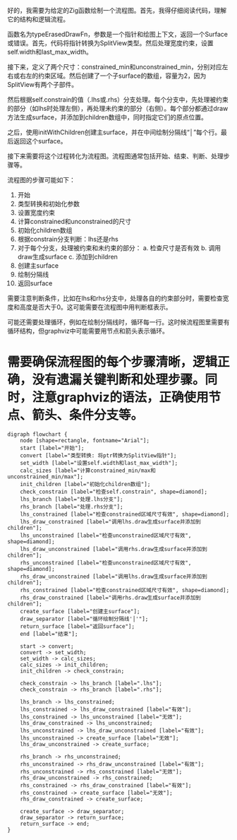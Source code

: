 好的，我需要为给定的Zig函数绘制一个流程图。首先，我得仔细阅读代码，理解它的结构和逻辑流程。

函数名为typeErasedDrawFn，参数是一个指针和绘图上下文，返回一个Surface或错误。首先，代码将指针转换为SplitView类型。然后处理宽度约束，设置self.width和last_max_width。

接下来，定义了两个尺寸：constrained_min和unconstrained_min，分别对应左右或右左的约束区域。然后创建了一个子surface的数组，容量为2，因为SplitView有两个子部件。

然后根据self.constrain的值（.lhs或.rhs）分支处理。每个分支中，先处理被约束的部分（如lhs时处理左侧），再处理未约束的部分（右侧）。每个部分都通过draw方法生成surface，并添加到children数组中，同时指定它们的原点位置。

之后，使用initWithChildren创建主surface，并在中间绘制分隔线“│”每个行。最后返回这个surface。

接下来需要将这个过程转化为流程图。流程图通常包括开始、结束、判断、处理步骤等。

流程图的步骤可能如下：

1. 开始
2. 类型转换和初始化参数
3. 设置宽度约束
4. 计算constrained和unconstrained的尺寸
5. 初始化children数组
6. 根据constrain分支判断：lhs还是rhs
7. 对于每个分支，处理被约束和未约束的部分：
   a. 检查尺寸是否有效
   b. 调用draw生成surface
   c. 添加到children
8. 创建主surface
9. 绘制分隔线
10. 返回surface

需要注意判断条件，比如在lhs和rhs分支中，处理各自的约束部分时，需要检查宽度和高度是否大于0。这可能需要在流程图中用判断框表示。

可能还需要处理循环，例如在绘制分隔线时，循环每一行。这时候流程图里需要有循环结构，但graphviz中可能需要用节点和箭头表示循环。

需要确保流程图的每个步骤清晰，逻辑正确，没有遗漏关键判断和处理步骤。同时，注意graphviz的语法，正确使用节点、箭头、条件分支等。
================================================
```graphviz
digraph flowchart {
    node [shape=rectangle, fontname="Arial"];
    start [label="开始"];
    convert [label="类型转换: 将ptr转换为SplitView指针"];
    set_width [label="设置self.width和last_max_width"];
    calc_sizes [label="计算constrained_min/max和unconstrained_min/max"];
    init_children [label="初始化children数组"];
    check_constrain [label="检查self.constrain", shape=diamond];
    lhs_branch [label="处理.lhs分支"];
    rhs_branch [label="处理.rhs分支"];
    lhs_constrained [label="检查constrained区域尺寸有效", shape=diamond];
    lhs_draw_constrained [label="调用lhs.draw生成surface并添加到children"];
    lhs_unconstrained [label="检查unconstrained区域尺寸有效", shape=diamond];
    lhs_draw_unconstrained [label="调用rhs.draw生成surface并添加到children"];
    rhs_unconstrained [label="检查unconstrained区域尺寸有效", shape=diamond];
    rhs_draw_unconstrained [label="调用lhs.draw生成surface并添加到children"];
    rhs_constrained [label="检查constrained区域尺寸有效", shape=diamond];
    rhs_draw_constrained [label="调用rhs.draw生成surface并添加到children"];
    create_surface [label="创建主surface"];
    draw_separator [label="循环绘制分隔线'│'"];
    return_surface [label="返回surface"];
    end [label="结束"];

    start -> convert;
    convert -> set_width;
    set_width -> calc_sizes;
    calc_sizes -> init_children;
    init_children -> check_constrain;

    check_constrain -> lhs_branch [label=".lhs"];
    check_constrain -> rhs_branch [label=".rhs"];

    lhs_branch -> lhs_constrained;
    lhs_constrained -> lhs_draw_constrained [label="有效"];
    lhs_constrained -> lhs_unconstrained [label="无效"];
    lhs_draw_constrained -> lhs_unconstrained;
    lhs_unconstrained -> lhs_draw_unconstrained [label="有效"];
    lhs_unconstrained -> create_surface [label="无效"];
    lhs_draw_unconstrained -> create_surface;

    rhs_branch -> rhs_unconstrained;
    rhs_unconstrained -> rhs_draw_unconstrained [label="有效"];
    rhs_unconstrained -> rhs_constrained [label="无效"];
    rhs_draw_unconstrained -> rhs_constrained;
    rhs_constrained -> rhs_draw_constrained [label="有效"];
    rhs_constrained -> create_surface [label="无效"];
    rhs_draw_constrained -> create_surface;

    create_surface -> draw_separator;
    draw_separator -> return_surface;
    return_surface -> end;
}
```